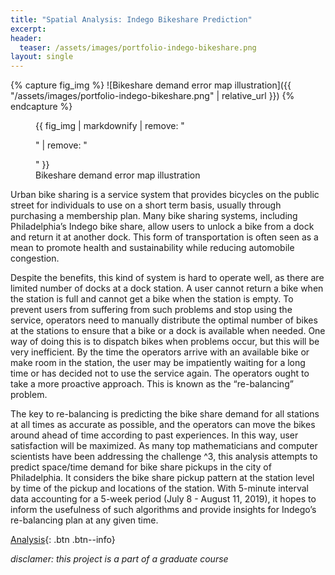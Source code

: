 ```yaml
---
title: "Spatial Analysis: Indego Bikeshare Prediction"
excerpt: 
header:
  teaser: /assets/images/portfolio-indego-bikeshare.png
layout: single
---
```

{% capture fig_img %}
![Bikeshare demand error map illustration]({{ "/assets/images/portfolio-indego-bikeshare.png" | relative_url }})
{% endcapture %}

<figure>
  {{ fig_img | markdownify | remove: "<p>" | remove: "</p>" }}
  <figcaption>Bikeshare demand error map illustration</figcaption>
</figure>

Urban bike sharing is a service system that provides bicycles on the public street for individuals to use on a short term basis, usually through purchasing a membership plan. Many bike sharing systems, including Philadelphia’s Indego bike share, allow users to unlock a bike from a dock and return it at another dock. This form of transportation is often seen as a mean to promote health and sustainability while reducing automobile congestion.

Despite the benefits, this kind of system is hard to operate well, as there are limited number of docks at a dock station. A user cannot return a bike when the station is full and cannot get a bike when the station is empty. To prevent users from suffering from such problems and stop using the service, operators need to manually distribute the optimal number of bikes at the stations to ensure that a bike or a dock is available when needed. One way of doing this is to dispatch bikes when problems occur, but this will be very inefficient. By the time the operators arrive with an available bike or make room in the station, the user may be impatiently waiting for a long time or has decided not to use the service again. The operators ought to take a more proactive approach. This is known as the “re-balancing” problem.

The key to re-balancing is predicting the bike share demand for all stations at all times as accurate as possible, and the operators can move the bikes around ahead of time according to past experiences. In this way, user satisfaction will be maximized. As many top mathematicians and computer scientists have been addressing the challenge ^3, this analysis attempts to predict space/time demand for bike share pickups in the city of Philadelphia. It considers the bike share pickup pattern at the station level by time of the pickup and locations of the station. With 5-minute interval data accounting for a 5-week period (July 8 - August 11, 2019), it hopes to inform the usefulness of such algorithms and provide insights for Indego’s re-balancing plan at any given time.

[Analysis](https://gillianzhaoxz.github.io/508_html/MUSA508_HW5_Bikeshare_Zhao.html){: .btn .btn--info}

_disclamer: this project is a part of a graduate course_